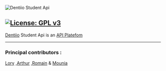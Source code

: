 
![Dentiio Student  Api](https://www.dentiio.com/img/logoblue.png)

[![License: GPL v3](https://img.shields.io/badge/License-GPLv3-blue.svg)](https://www.gnu.org/licenses/gpl-3.0)
----------------

[Dentiio](https://www.dentiio.com/) Student Api is an [API Platefom](https://github.com/api-platform/api-platform)


----------------

### Principal contributors :  
[Lory][L]
,[Arthur][A]
,[Romain][R] 
& [Mounia][M]

[L]:https://github.com/loryleticee
[R]:https://github.com/romainmaucot
[A]:https://github.com/adjikpo
[M]:https://github.com/lyafmounia

